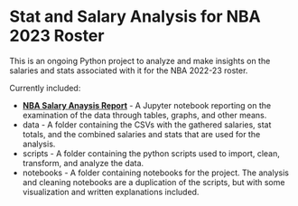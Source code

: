# Stat and Salary Analysis for NBA 2023 Roster


This is an ongoing Python project to analyze and make insights on the salaries and stats associated with it for the NBA 2022-23 roster. 

Currently included:

- [**NBA Salary Anaysis Report**](./notebooks/NBASalaryAnalysisReport.ipynb) - A Jupyter notebook reporting on the examination of the data through tables, graphs, and other means.
- data - A folder containing the CSVs with the gathered salaries, stat totals, and the combined salaries and stats that are used for the analysis.
- scripts - A folder containing the python scripts used to import, clean, transform, and analyze the data.
- notebooks - A folder containing notebooks for the project. The analysis and cleaning notebooks are a duplication of the scripts, but with some visualization and written explanations included.
